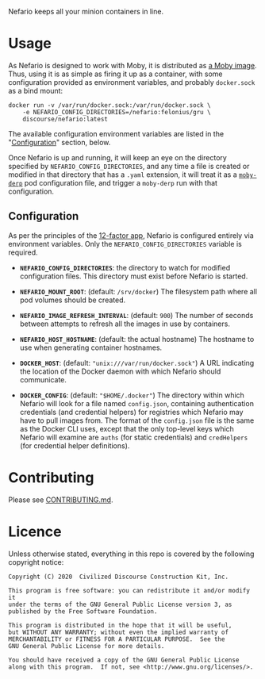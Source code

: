 Nefario keeps all your minion containers in line.

# Usage

As Nefario is designed to work with Moby, it is distributed as [a Moby image](https://hub.docker.com/r/discourse/nefario).
Thus, using it is as simple as firing it up as a container, with some configuration
provided as environment variables, and probably `docker.sock` as a bind mount:

```
docker run -v /var/run/docker.sock:/var/run/docker.sock \
    -e NEFARIO_CONFIG_DIRECTORIES=/nefario:felonius/gru \
    discourse/nefario:latest
```

The available configuration environment variables are listed in the "[Configuration](#configuration)" section, below.

Once Nefario is up and running, it will keep an eye on the directory specified by
`NEFARIO_CONFIG_DIRECTORIES`, and any time a file is created or modified in that
directory that has a `.yaml` extension, it will treat it as a
[`moby-derp`](https://github.com/mpalmer/moby-derp) pod configuration file, and
trigger a `moby-derp` run with that configuration.

## Configuration

As per the principles of the [12-factor app](https://12factor.net), Nefario is
configured entirely via environment variables. Only the `NEFARIO_CONFIG_DIRECTORIES`
variable is required.

- **`NEFARIO_CONFIG_DIRECTORIES`**: the directory to watch for modified
  configuration files. This directory must exist before Nefario is started.

- **`NEFARIO_MOUNT_ROOT`**: (default: `/srv/docker`) The filesystem path where
  all pod volumes should be created.

- **`NEFARIO_IMAGE_REFRESH_INTERVAL`**: (default: `900`) The number of seconds
  between attempts to refresh all the images in use by containers.

- **`NEFARIO_HOST_HOSTNAME`**: (default: the actual hostname) The hostname to
  use when generating container hostnames.

- **`DOCKER_HOST`**: (default: `"unix:///var/run/docker.sock"`) A URL indicating
  the location of the Docker daemon with which Nefario should communicate.

- **`DOCKER_CONFIG`**: (default: `"$HOME/.docker"`) The directory within which
  Nefario will look for a file named `config.json`, containing authentication
  credentials (and credential helpers) for registries which Nefario may have to
  pull images from. The format of the `config.json` file is the same as the
  Docker CLI uses, except that the only top-level keys which Nefario will
  examine are `auths` (for static credentials) and `credHelpers` (for
  credential helper definitions).

# Contributing

Please see [CONTRIBUTING.md](CONTRIBUTING.md).

# Licence

Unless otherwise stated, everything in this repo is covered by the following
copyright notice:

    Copyright (C) 2020  Civilized Discourse Construction Kit, Inc.

    This program is free software: you can redistribute it and/or modify it
    under the terms of the GNU General Public License version 3, as
    published by the Free Software Foundation.

    This program is distributed in the hope that it will be useful,
    but WITHOUT ANY WARRANTY; without even the implied warranty of
    MERCHANTABILITY or FITNESS FOR A PARTICULAR PURPOSE.  See the
    GNU General Public License for more details.

    You should have received a copy of the GNU General Public License
    along with this program.  If not, see <http://www.gnu.org/licenses/>.
